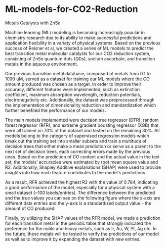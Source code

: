 # ML-models-for-CO2-Reduction
Metals Catalysts with ZnSe

Machine learning (ML) modeling is becoming increasingly popular in chemistry research due to its ability to make successful predictions and application flexibility in a variety of physical systems. Based on the previous success of Reisner et al, we created a series of ML models to predict the best transition metal molecular catalysts for our CO2  reduction system, consisting of ZnSe quantum dots (QDs), sodium ascorbate, and transition metals in the aqueous environment.  

Our previous transition metal database, composed of metals from 0.1 to 1000 uM, served as a dataset for training our ML models where the CO amount produced was chosen as a target. In order to improve their accuracy, different features were implemented, such as extinction coefficient, maximum absorption wavelength, reduction potentials, electronegativity etc. Additionally, the dataset was preprocessed through the implementation of dimensionality reduction and standardization which further benefited the performance of our models.

The main models implemented were decision tree regressor (DTR), random forest regressor (RFR), and extreme gradient boosting regressor (XGB) that were all trained on 70% of the dataset and tested on the remaining 30%. All models belong to the category of supervised regression models which break out the training set into smaller subsets and train a multitude of decision trees that either make a mean prediction or serve as a parent to the next set of decision trees, each correcting errors made by the previous ones. Based on the prediction of CO content and the actual value in the test set, the models’ accuracies were estimated by root mean square value and R2. Additionally, Shapley Additive explanations (SHAP) were used to provide insights into how each feature contributes to the model's predictions. 

As a result, RFR achieved the highest R2 with the value of 0.784, indicating a good performance of the model, especially for a physical system with a small dataset (~100 labels/entries). The difference between the predicted and the true values you can see on the following figure where the x-axis are different data entries and the y-axis is a standardized output value - the amount of CO produced. 

Finally,  by utilizing the SHAP values of the RFR model, we made a prediction for each transition metal in the periodic table that strongly indicated the preference for the noble and heavy metals, such as Ir, Au, W, Pt, Ag etc. 
In the future, these metals will be tested to verify the predictions of our model as well as to improve it by expanding the dataset with new entries.  



